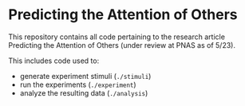 # Predicting the Attention of Others

This repository contains all code pertaining to the research article Predicting the Attention of Others (under review at PNAS as of 5/23).

This includes code used to:
- generate experiment stimuli (`./stimuli`)
- run the experiments (`./experiment`)
- analyze the resulting data (`./analysis`)
